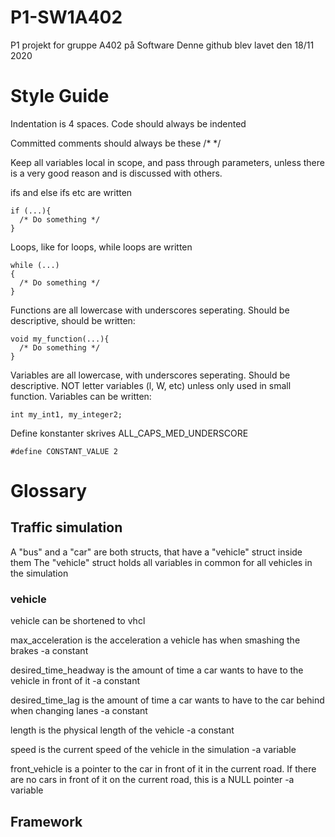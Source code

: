 # P1-SW1A402

P1 projekt for gruppe A402 på Software
Denne github blev lavet den 18/11 2020

# Style Guide

Indentation is 4 spaces.
Code should always be indented

Committed comments should always be these /\* \*/

Keep all variables local in scope, and pass through parameters, unless there is a very good reason and is discussed with others.

ifs and else ifs etc are written

```
if (...){
  /* Do something */
}
```

Loops, like for loops, while loops are written

```
while (...)
{
  /* Do something */
}

```

Functions are all lowercase with underscores seperating. Should be descriptive, should be written:

```
void my_function(...){
  /* Do something */
}
```

Variables are all lowercase, with underscores seperating. Should be descriptive. NOT letter variables (l, W, etc) unless only used in small function. Variables can be written:

```
int my_int1, my_integer2;
```

Define konstanter skrives ALL_CAPS_MED_UNDERSCORE

```
#define CONSTANT_VALUE 2
```

# Glossary

## Traffic simulation

A "bus" and a "car" are both structs, that have a "vehicle" struct inside them
The "vehicle" struct holds all variables in common for all vehicles in the simulation

### vehicle

vehicle can be shortened to vhcl

max_acceleration is the acceleration a vehicle has when smashing the brakes
  -a constant

desired_time_headway is the amount of time a car wants to have to the vehicle in front of it
  -a constant

desired_time_lag is the amount of time a car wants to have to the car behind when changing lanes
  -a constant

length is the physical length of the vehicle
  -a constant

speed is the current speed of the vehicle in the simulation
  -a variable

front_vehicle is a pointer to the car in front of it in the current road. If there are no cars in front of it on the current road, this is a NULL pointer
  -a variable



## Framework
